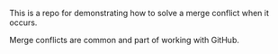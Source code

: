 This is a repo for demonstrating how to solve a merge conflict when it occurs.

Merge conflicts are common and part of working with GitHub.